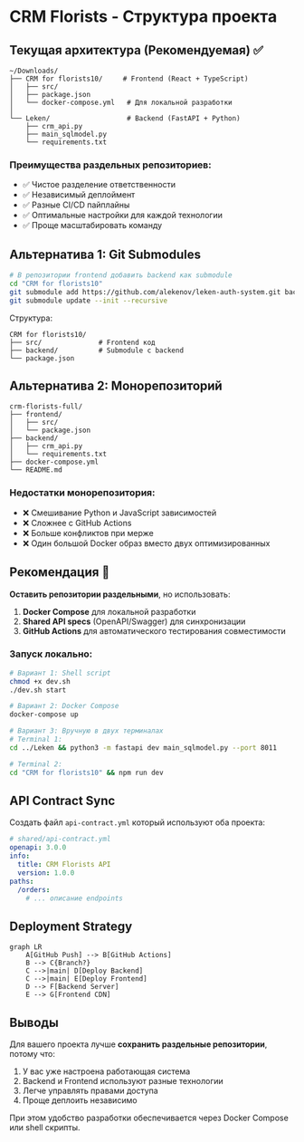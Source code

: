 # CRM Florists - Структура проекта

## Текущая архитектура (Рекомендуемая) ✅

```
~/Downloads/
├── CRM for florists10/     # Frontend (React + TypeScript)
│   ├── src/
│   ├── package.json
│   └── docker-compose.yml   # Для локальной разработки
│
└── Leken/                   # Backend (FastAPI + Python)
    ├── crm_api.py
    ├── main_sqlmodel.py
    └── requirements.txt
```

### Преимущества раздельных репозиториев:
- ✅ Чистое разделение ответственности
- ✅ Независимый деплоймент
- ✅ Разные CI/CD пайплайны
- ✅ Оптимальные настройки для каждой технологии
- ✅ Проще масштабировать команду

## Альтернатива 1: Git Submodules

```bash
# В репозитории frontend добавить backend как submodule
cd "CRM for florists10"
git submodule add https://github.com/alekenov/leken-auth-system.git backend
git submodule update --init --recursive
```

Структура:
```
CRM for florists10/
├── src/              # Frontend код
├── backend/          # Submodule с backend
└── package.json
```

## Альтернатива 2: Монорепозиторий

```
crm-florists-full/
├── frontend/
│   ├── src/
│   └── package.json
├── backend/
│   ├── crm_api.py
│   └── requirements.txt
├── docker-compose.yml
└── README.md
```

### Недостатки монорепозитория:
- ❌ Смешивание Python и JavaScript зависимостей
- ❌ Сложнее с GitHub Actions
- ❌ Больше конфликтов при мерже
- ❌ Один большой Docker образ вместо двух оптимизированных

## Рекомендация 🎯

**Оставить репозитории раздельными**, но использовать:

1. **Docker Compose** для локальной разработки
2. **Shared API specs** (OpenAPI/Swagger) для синхронизации
3. **GitHub Actions** для автоматического тестирования совместимости

### Запуск локально:

```bash
# Вариант 1: Shell script
chmod +x dev.sh
./dev.sh start

# Вариант 2: Docker Compose
docker-compose up

# Вариант 3: Вручную в двух терминалах
# Terminal 1:
cd ../Leken && python3 -m fastapi dev main_sqlmodel.py --port 8011

# Terminal 2:
cd "CRM for florists10" && npm run dev
```

## API Contract Sync

Создать файл `api-contract.yml` который используют оба проекта:

```yaml
# shared/api-contract.yml
openapi: 3.0.0
info:
  title: CRM Florists API
  version: 1.0.0
paths:
  /orders:
    # ... описание endpoints
```

## Deployment Strategy

```mermaid
graph LR
    A[GitHub Push] --> B[GitHub Actions]
    B --> C{Branch?}
    C -->|main| D[Deploy Backend]
    C -->|main| E[Deploy Frontend]
    D --> F[Backend Server]
    E --> G[Frontend CDN]
```

## Выводы

Для вашего проекта лучше **сохранить раздельные репозитории**, потому что:
1. У вас уже настроена работающая система
2. Backend и Frontend используют разные технологии
3. Легче управлять правами доступа
4. Проще деплоить независимо

При этом удобство разработки обеспечивается через Docker Compose или shell скрипты.